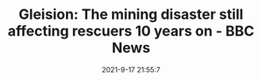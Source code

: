 ---
"title": "Gleision: The mining disaster still affecting rescuers 10 years on - BBC News"
"date": "2021-9-17 21:55:7"
"feed_name": "GOOGLENEWSMINING"
"feed_website": "https://news.google.com/search?q=mining%2Bincident&hl=en-US&gl=US&ceid=US:en"
"feed_rss": "https://news.google.com/rss/search?q=mining%2Bincident&hl=en-US&gl=US&ceid=US:en"
"link": "https://www.bbc.co.uk/news/uk-wales-58585552"
"file": "_posts/2021-1-1-aff1caa1e7ba2b5f9ce6815ecc31aa51f8a730d2.md"
"accident": "0"
"drilling": "0"
"dead": "0"
"injured": "0"
---